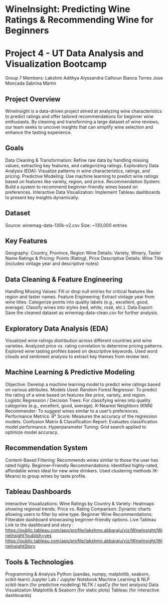 # WineInsight: Predicting Wine Ratings & Recommending Wine for Beginners
# Project 4 - UT Data Analysis and Visualization Bootcamp
 Group 7 Members:
Lakshmi Adithya
Alyssandra Calhoun
Bianca Torres
Jose Moncada
Sabrina Martin

## Project Overview
WineInsight is a data-driven project aimed at analyzing wine characteristics to predict ratings and offer tailored recommendations for beginner wine enthusiasts. By cleaning and transforming a large dataset of wine reviews, our team seeks to uncover insights that can simplify wine selection and enhance the tasting experience.

## Goals
Data Cleaning & Transformation: Refine raw data by handling missing values, extracting key features, and categorizing ratings.
Exploratory Data Analysis (EDA): Visualize patterns in wine characteristics, ratings, and pricing.
Predictive Modeling: Use machine learning to predict wine ratings based on features like variety, region, and price.
Recommendation System: Build a system to recommend beginner-friendly wines based on preferences.
Interactive Data Visualization: Implement Tableau dashboards to present key insights dynamically.

## Dataset
Source: winemag-data-130k-v2.csv
Size: ~130,000 entries

## Key Features
Geography: Country, Province, Region
Wine Details: Variety, Winery, Taster Name
Ratings & Pricing: Points (Rating), Price
Descriptive Details: Wine Title (includes vintage year and descriptive notes)

## Data Cleaning & Feature Engineering
Handling Missing Values: Fill or drop null entries for critical features like region and taster names.
Feature Engineering:
Extract vintage year from wine titles.
Categorize points into quality labels (e.g., excellent, good, average).
Classify wines into styles (red, white, rosé, etc.).
Data Export: Save the cleaned dataset as winemag-data-clean.csv for further analysis.

## Exploratory Data Analysis (EDA)
Visualized wine ratings distribution across different countries and wine varieties.
Analyzed price vs. rating correlation to determine pricing patterns.
Explored wine tasting profiles based on descriptive keywords.
Used word clouds and sentiment analysis to extract key themes from review text.

## Machine Learning & Predictive Modeling
Objective: Develop a machine learning model to predict wine ratings based on various attributes.
Models Used:
Random Forest Regressor: To predict the rating of a wine based on features like price, variety, and region.
Logistic Regression / Decision Trees: For classifying wines into quality categories (e.g., excellent, good, average).
K-Nearest Neighbors (KNN) Recommender: To suggest wines similar to a user’s preferences.
Performance Metrics:
R² Score: Measures the accuracy of the regression models.
Confusion Matrix & Classification Report: Evaluates classification model performance.
Hyperparameter Tuning: Grid search applied to optimize model accuracy.

## Recommendation System
Content-Based Filtering: Recommends wines similar to those the user has rated highly.
Beginner-Friendly Recommendations:
Identified highly-rated, affordable wines ideal for new wine drinkers.
Used clustering methods (K-Means) to group wines by taste profile.

## Tableau Dashboards
Interactive Visualizations:
Wine Ratings by Country & Variety: Heatmaps showing regional trends.
Price vs. Rating Comparison: Dynamic charts allowing users to filter by wine type.
Beginner Wine Recommendations: Filterable dashboard showcasing beginner-friendly options.
Live Tableau Link to the dashboard and story :
https://public.tableau.com/app/profile/lakshmo.abbaraju/viz/WineInsight/WineInsight?publish=yes
https://public.tableau.com/app/profile/lakshmo.abbaraju/viz/WineInsight/WineInsightStory

## Tools & Technologies
Programming & Analysis
Python (pandas, numpy, matplotlib, seaborn, scikit-learn)
Jupyter Lab / Jupyter Notebook
Machine Learning & NLP
scikit-learn (for predictive modeling)
NLTK / spaCy (for text analysis)
Data Visualization
Matplotlib & Seaborn (for static plots)
Tableau (for interactive dashboards)

